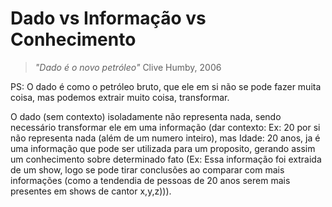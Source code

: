 # Dado vs Informação vs Conhecimento

> *"Dado é o novo petróleo"* Clive Humby, 2006

PS: O dado é como o petróleo bruto, que ele em si não se pode fazer muita coisa, mas podemos extrair muito coisa, transformar.

O dado (sem contexto) isoladamente não representa nada, sendo necessário transformar ele em uma informação (dar contexto: Ex: 20 por si não representa nada (além de um numero inteiro), mas Idade: 20 anos, ja é uma informação que pode ser utilizada para um proposito, gerando assim um conhecimento sobre determinado fato (Ex: Essa informação foi extraida de um show, logo se pode tirar conclusões ao comparar com mais informações (como a tendendia de pessoas de 20 anos serem mais presentes em shows de cantor x,y,z))).

